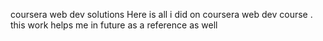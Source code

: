 coursera web dev solutions
Here is all i did on coursera web dev course . 
this work helps me in future as a reference as well
